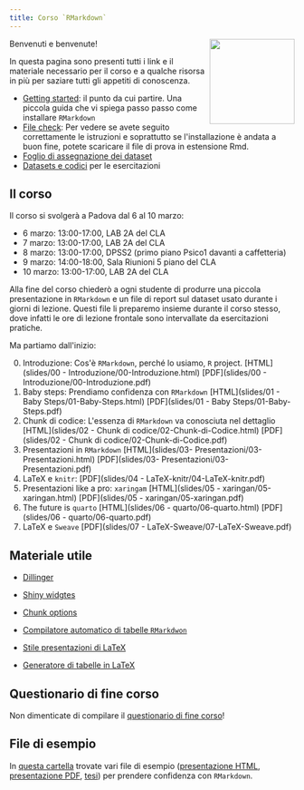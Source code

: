 ```yaml
---
title: Corso `RMarkdown`
---
```


<img align="right" width="150" height="150" src="man/arca_logo.svg">


Benvenuti e benvenute! 

In questa pagina sono presenti tutti i link e il materiale necessario per il corso e a qualche risorsa in più per saziare tutti gli appetiti di conoscenza. 


- [Getting started](Istruzioni-base.html): il punto da cui partire. Una piccola guida che vi spiega passo passo come installare `RMarkdown`
- [File check](https://drive.google.com/file/d/1holNW8FnqH-qqqOTcxxJCo4WpoJtl1jO/view?usp=sharing): Per vedere se avete seguito correttamente le istruzioni e soprattutto se l'installazione è andata a buon fine, potete scaricare il file di prova in estensione Rmd.
- [Foglio di assegnazione dei dataset](https://docs.google.com/document/d/1xBr-zNRTvUrKABrU7CQDM_8rZVg2gmij_aaP-0laljM/edit?usp=sharing) 
- [Datasets e codici](Datasets-Codici.html) per le esercitazioni


## Il corso

Il corso si svolgerà a Padova dal 6 al 10 marzo:

- 6 marzo: 13:00-17:00, LAB 2A del CLA
- 7 marzo: 13:00-17:00, LAB 2A del CLA
- 8 marzo: 13:00-17:00, DPSS2 (primo piano Psico1 davanti a caffetteria)
- 9 marzo: 14:00-18:00, Sala Riunioni 5 piano del CLA
- 10 marzo: 13:00-17:00, LAB 2A del CLA


Alla fine del corso chiederò a ogni studente di produrre una piccola presentazione in `RMarkdown` e un file di report sul dataset usato durante i giorni di lezione. Questi file li preparemo insieme durante il corso stesso, dove infatti le ore di lezione frontale sono intervallate da esercitazioni pratiche.

Ma partiamo dall'inizio: 

00. Introduzione: Cos'è `RMarkdown`, perché lo usiamo, `R` project. [HTML](slides/00 - Introduzione/00-Introduzione.html) [PDF](slides/00 - Introduzione/00-Introduzione.pdf)
01. Baby steps: Prendiamo confidenza con `RMarkdown` [HTML](slides/01 - Baby Steps/01-Baby-Steps.html) [PDF](slides/01 - Baby Steps/01-Baby-Steps.pdf)
02. Chunk di codice: L'essenza di `RMarkdown` va conosciuta nel dettaglio [HTML](slides/02 - Chunk di codice/02-Chunk-di-Codice.html) [PDF](slides/02 - Chunk di codice/02-Chunk-di-Codice.pdf)
03. Presentazioni in `RMarkdown` [HTML](slides/03- Presentazioni/03-Presentazioni.html) [PDF](slides/03- Presentazioni/03-Presentazioni.pdf)
04. LaTeX e `knitr`: [PDF](slides/04 - LaTeX-knitr/04-LaTeX-knitr.pdf)
05. Presentazioni like a pro: `xaringam` [HTML](slides/05 - xaringan/05-xaringan.html) [PDF](slides/05 - xaringan/05-xaringan.pdf)
06. The future is `quarto` [HTML](slides/06 - quarto/06-quarto.html) [PDF](slides/06 - quarto/06-quarto.pdf)
07. LaTeX e `Sweave` [PDF](slides/07 - LaTeX-Sweave/07-LaTeX-Sweave.pdf)

## Materiale utile

- [Dillinger](https://dillinger.io/)

- [Shiny widgtes](https://shiny.rstudio.com/gallery/widget-gallery.html)

- [Chunk options](https://yihui.org/knitr/options/)

- [Compilatore automatico di tabelle `RMarkdwon`](https://www.tablesgenerator.com/markdown_tables)

- [Stile presentazioni di LaTeX](https://mpetroff.net/files/beamer-theme-matrix/)

- [Generatore di tabelle in LaTeX](https://www.tablesgenerator.com/)

## Questionario di fine corso

Non dimenticate di compilare il [questionario di fine corso]( https://forms.gle/V8FjknHbKpAoVbzv7)!

## File di esempio

In [questa cartella](https://drive.google.com/drive/folders/19F1fhDwih04MeyKP_E4xLsPc0VAw-3co?usp=sharing) trovate vari file di esempio ([presentazione HTML](https://drive.google.com/drive/folders/1mEJaFAN1n2Ysv5gbRmvuypL18PIIacUj?usp=sharing), [presentazione PDF](https://drive.google.com/drive/folders/1-7ZluWSD8bhZZDz8byrghWvQD0pmpA4N?usp=sharing), [tesi](https://drive.google.com/drive/folders/1ajjE0XTD7BA4EU0zRUz-dCPJsVUPuSZ1?usp=sharing)) per prendere confidenza con `RMarkdown`. 


